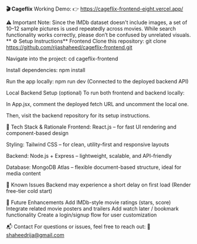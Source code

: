 **🎬 Cageflix**
Working Demo:
👉 https://cageflix-frontend-eight.vercel.app/

⚠️ Important Note:
Since the IMDb dataset doesn't include images, a set of 10–12 sample pictures is used repeatedly across movies. While search functionality works correctly, please don’t be confused by unrelated visuals.
**
⚙️ Setup Instructions**
Frontend
Clone this repository:
git clone https://github.com/rijashaheed/cageflix-frontend.git

Navigate into the project:
cd cageflix-frontend

Install dependencies:
npm install

Run the app locally:
npm run dev
(Connected to the deployed backend API)

Local Backend Setup (optional)
To run both frontend and backend locally:

In App.jsx, comment the deployed fetch URL and uncomment the local one.

Then, visit the backend repository for its setup instructions.

🧠 Tech Stack & Rationale
Frontend: React.js – for fast UI rendering and component-based design

Styling: Tailwind CSS – for clean, utility-first and responsive layouts

Backend: Node.js + Express – lightweight, scalable, and API-friendly

Database: MongoDB Atlas – flexible document-based structure, ideal for media content

🚧 Known Issues
Backend may experience a short delay on first load (Render free-tier cold start)

🌱 Future Enhancements
Add IMDb-style movie ratings (stars, score)
Integrate related movie posters and trailers
Add watch later / bookmark functionality
Create a login/signup flow for user customization

📬 Contact
For questions or issues, feel free to reach out:
📧 shaheedrija@gmail.com

